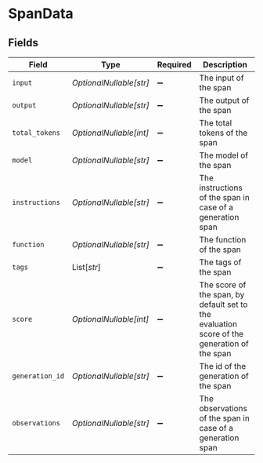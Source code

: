 # SpanData


## Fields

| Field                                                                                       | Type                                                                                        | Required                                                                                    | Description                                                                                 |
| ------------------------------------------------------------------------------------------- | ------------------------------------------------------------------------------------------- | ------------------------------------------------------------------------------------------- | ------------------------------------------------------------------------------------------- |
| `input`                                                                                     | *OptionalNullable[str]*                                                                     | :heavy_minus_sign:                                                                          | The input of the span                                                                       |
| `output`                                                                                    | *OptionalNullable[str]*                                                                     | :heavy_minus_sign:                                                                          | The output of the span                                                                      |
| `total_tokens`                                                                              | *OptionalNullable[int]*                                                                     | :heavy_minus_sign:                                                                          | The total tokens of the span                                                                |
| `model`                                                                                     | *OptionalNullable[str]*                                                                     | :heavy_minus_sign:                                                                          | The model of the span                                                                       |
| `instructions`                                                                              | *OptionalNullable[str]*                                                                     | :heavy_minus_sign:                                                                          | The instructions of the span in case of a generation span                                   |
| `function`                                                                                  | *OptionalNullable[str]*                                                                     | :heavy_minus_sign:                                                                          | The function of the span                                                                    |
| `tags`                                                                                      | List[*str*]                                                                                 | :heavy_minus_sign:                                                                          | The tags of the span                                                                        |
| `score`                                                                                     | *OptionalNullable[int]*                                                                     | :heavy_minus_sign:                                                                          | The score of the span, by default set to the evaluation score of the generation of the span |
| `generation_id`                                                                             | *OptionalNullable[str]*                                                                     | :heavy_minus_sign:                                                                          | The id of the generation of the span                                                        |
| `observations`                                                                              | *OptionalNullable[str]*                                                                     | :heavy_minus_sign:                                                                          | The observations of the span in case of a generation span                                   |